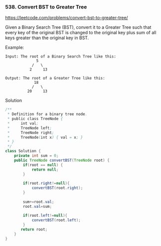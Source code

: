 ### 538. Convert BST to Greater Tree
https://leetcode.com/problems/convert-bst-to-greater-tree/

Given a Binary Search Tree (BST), convert it to a Greater Tree such that every key of the original BST is changed to the original key plus sum of all keys greater than the original key in BST.

Example:
```
Input: The root of a Binary Search Tree like this:
              5
            /   \
           2     13

Output: The root of a Greater Tree like this:
             18
            /   \
          20     13
```
Solution
```java
/**
 * Definition for a binary tree node.
 * public class TreeNode {
 *     int val;
 *     TreeNode left;
 *     TreeNode right;
 *     TreeNode(int x) { val = x; }
 * }
 */
class Solution {
    private int sum = 0;
    public TreeNode convertBST(TreeNode root) {
        if(root == null) {
            return null;
        }
        
        if(root.right!=null){
            convertBST(root.right);  
        }
        
        sum+=root.val;
        root.val=sum;
        
        if(root.left!=null){
            convertBST(root.left);
        }
       return root;
    }
}
```